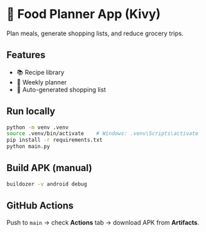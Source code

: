 # 🍲 Food Planner App (Kivy)

Plan meals, generate shopping lists, and reduce grocery trips.

## Features
- 📚 Recipe library
- 📅 Weekly planner
- 🛒 Auto-generated shopping list

## Run locally
```bash
python -m venv .venv
source .venv/bin/activate    # Windows: .venv\Scripts\activate
pip install -r requirements.txt
python main.py
```

## Build APK (manual)
```bash
buildozer -v android debug
```

## GitHub Actions
Push to `main` → check **Actions** tab → download APK from **Artifacts**.
